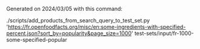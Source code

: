 Generated on 2024/03/05 with this command:

./scripts/add_products_from_search_query_to_test_set.py 'https://fr.openfoodfacts.org/misc/en:some-ingredients-with-specified-percent.json?sort_by=popularity&page_size=1000' test-sets/input/fr-1000-some-specified-popular

